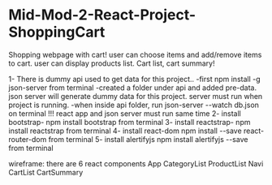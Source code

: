 # Mid-Mod-2-React-Project-ShoppingCart

Shopping webpage with cart! user can choose items and add/remove items to cart. user can display products list. Cart list, cart summary!

1- There is dummy api used to get data for this project.. 
  -first npm install -g json-server from terminal
  -created a folder under api and added pre-data. json server will generate dummy data for this project. server must run when project is running.
  -when inside api folder, run json-server --watch db.json on terminal
  !!! react app and json server must run same time
2- install bootstrap- npm install bootstrap from terminal
3- install reactstrap- npm install reactstrap from terminal
4- install react-dom npm install --save react-router-dom from terminal
5- install alertifyjs npm install alertifyjs --save from terminal

wireframe:
there are 6 react components
   App 
      CategoryList
      ProductList
      Navi
       CartList
       CartSummary
     

